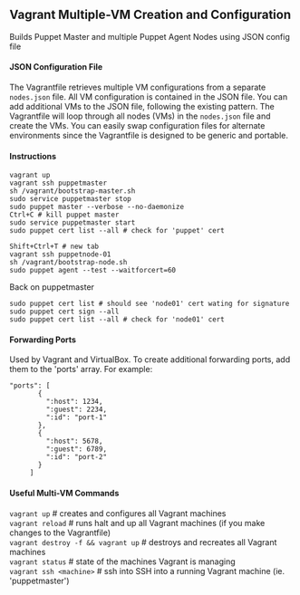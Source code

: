 ## Vagrant Multiple-VM Creation and Configuration
Builds Puppet Master and multiple Puppet Agent Nodes using JSON config file
#### JSON Configuration File
The Vagrantfile retrieves multiple VM configurations from a separate `nodes.json` file. All VM configuration is contained in the JSON file. You can add additional VMs to the JSON file, following the existing pattern. The Vagrantfile will loop through all nodes (VMs) in the `nodes.json` file and create the VMs. You can easily swap configuration files for alternate environments since the Vagrantfile is designed to be generic and portable.
#### Instructions
```
vagrant up
vagrant ssh puppetmaster
sh /vagrant/bootstrap-master.sh
sudo service puppetmaster stop
sudo puppet master --verbose --no-daemonize
Ctrl+C # kill puppet master
sudo service puppetmaster start
sudo puppet cert list --all # check for 'puppet' cert

Shift+Ctrl+T # new tab
vagrant ssh puppetnode-01
sh /vagrant/bootstrap-node.sh
sudo puppet agent --test --waitforcert=60
```
Back on puppetmaster
```
sudo puppet cert list # should see 'node01' cert wating for signature
sudo puppet cert sign --all
sudo puppet cert list --all # check for 'node01' cert
```
#### Forwarding Ports
Used by Vagrant and VirtualBox. To create additional forwarding ports, add them to the 'ports' array. For example:
 ```
 "ports": [
        {
          ":host": 1234,
          ":guest": 2234,
          ":id": "port-1"
        },
        {
          ":host": 5678,
          ":guest": 6789,
          ":id": "port-2"
        }
      ]
```
#### Useful Multi-VM Commands
`vagrant up`                        # creates and configures all Vagrant machines  
`vagrant reload`                    # runs halt and up all Vagrant machines (if you make changes to the Vagrantfile)  
`vagrant destroy -f && vagrant up`  # destroys and recreates all Vagrant machines  
`vagrant status`                    # state of the machines Vagrant is managing  
`vagrant ssh <machine>`             # ssh into SSH into a running Vagrant machine (ie. 'puppetmaster')